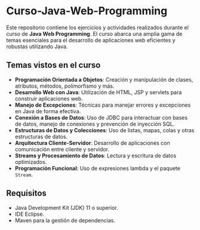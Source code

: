 # Curso-Java-Web-Programming
Este repositorio contiene los ejercicios y actividades realizados durante el curso de **Java Web Programming**. El curso abarca una amplia gama de temas esenciales para el desarrollo de aplicaciones web eficientes y robustas utilizando Java.

## Temas vistos en el curso

- **Programación Orientada a Objetos**: Creación y manipulación de clases, atributos, métodos, polimorfismo y más.
- **Desarrollo Web con Java**: Utilización de HTML, JSP y servlets para construir aplicaciones web.
- **Manejo de Excepciones**: Técnicas para manejar errores y excepciones en Java de forma efectiva.
- **Conexión a Bases de Datos**: Uso de JDBC para interactuar con bases de datos, manejo de conexiones y prevención de inyección SQL.
- **Estructuras de Datos y Colecciones**: Uso de listas, mapas, colas y otras estructuras de datos.
- **Arquitectura Cliente-Servidor**: Desarrollo de aplicaciones con comunicación entre cliente y servidor.
- **Streams y Procesamiento de Datos**: Lectura y escritura de datos optimizados.
- **Programación Funcional**: Uso de expresiones lambda y el paquete `Stream`.

## Requisitos

- Java Development Kit (JDK) 11 o superior.
- IDE Eclipse.
- Maven para la gestión de dependencias.
